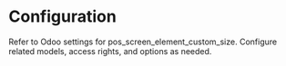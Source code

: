 # Configuration

Refer to Odoo settings for pos_screen_element_custom_size. Configure related models, access rights, and options as needed.
